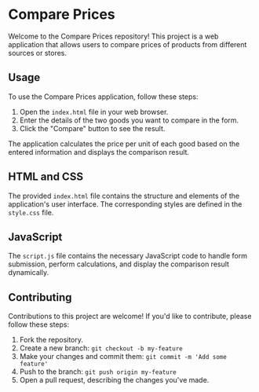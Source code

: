 

# Compare Prices

Welcome to the Compare Prices repository! This project is a web application that allows users to compare prices of products from different sources or stores.

## Usage

To use the Compare Prices application, follow these steps:

1. Open the `index.html` file in your web browser.
2. Enter the details of the two goods you want to compare in the form.
3. Click the "Compare" button to see the result.

The application calculates the price per unit of each good based on the entered information and displays the comparison result.

## HTML and CSS

The provided `index.html` file contains the structure and elements of the application's user interface. The corresponding styles are defined in the `style.css` file.

## JavaScript

The `script.js` file contains the necessary JavaScript code to handle form submission, perform calculations, and display the comparison result dynamically.

## Contributing

Contributions to this project are welcome! If you'd like to contribute, please follow these steps:

1. Fork the repository.
2. Create a new branch: `git checkout -b my-feature`
3. Make your changes and commit them: `git commit -m 'Add some feature'`
4. Push to the branch: `git push origin my-feature`
5. Open a pull request, describing the changes you've made.


